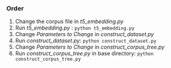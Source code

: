 ### Order

1. Change the corpus file in *t5_embedding.py*
2. Run *t5_embedding.py* : ```python t5_embedding.py```
3. Change *Parameters to Change* in *construct_dataset.py*
4. Run *construct_dataset.py*: ```python construct_dataset.py```
5. Change *Parameters to Change* in *construct_corpus_tree.py* 
5. Run *construct_corpus_tree.py* in base directory: ```python construct_corpus_tree.py```

